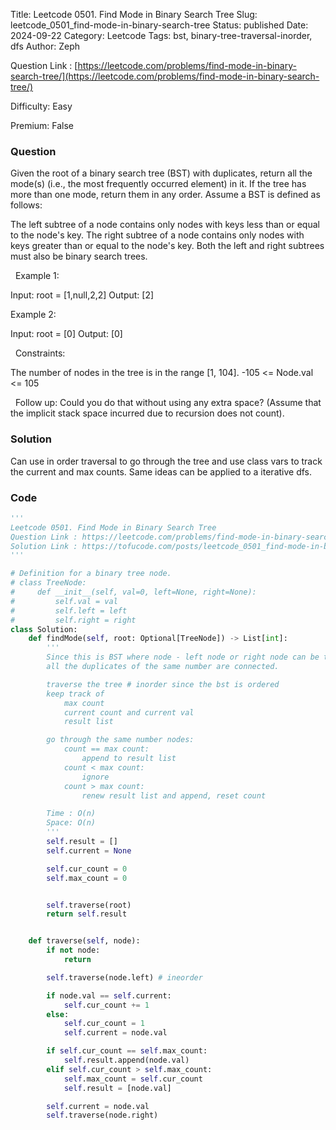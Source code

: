 Title: Leetcode 0501. Find Mode in Binary Search Tree
Slug: leetcode_0501_find-mode-in-binary-search-tree
Status: published
Date: 2024-09-22
Category: Leetcode
Tags: bst, binary-tree-traversal-inorder, dfs
Author: Zeph

Question Link : [https://leetcode.com/problems/find-mode-in-binary-search-tree/](https://leetcode.com/problems/find-mode-in-binary-search-tree/)

Difficulty: Easy

Premium: False

### Question
Given the root of a binary search tree (BST) with duplicates, return all the mode(s) (i.e., the most frequently occurred element) in it.
If the tree has more than one mode, return them in any order.
Assume a BST is defined as follows:

The left subtree of a node contains only nodes with keys less than or equal to the node's key.
The right subtree of a node contains only nodes with keys greater than or equal to the node's key.
Both the left and right subtrees must also be binary search trees.

 
Example 1:


Input: root = [1,null,2,2]
Output: [2]

Example 2:

Input: root = [0]
Output: [0]

 
Constraints:

The number of nodes in the tree is in the range [1, 104].
-105 <= Node.val <= 105

 
Follow up: Could you do that without using any extra space? (Assume that the implicit stack space incurred due to recursion does not count).

### Solution

Can use in order traversal to go through the tree and use class vars to track the current and max counts. Same ideas can be applied to a iterative dfs.


### Code
```python
'''
Leetcode 0501. Find Mode in Binary Search Tree
Question Link : https://leetcode.com/problems/find-mode-in-binary-search-tree/
Solution Link : https://tofucode.com/posts/leetcode_0501_find-mode-in-binary-search-tree.html
'''

# Definition for a binary tree node.
# class TreeNode:
#     def __init__(self, val=0, left=None, right=None):
#         self.val = val
#         self.left = left
#         self.right = right
class Solution:
    def findMode(self, root: Optional[TreeNode]) -> List[int]:
        '''
        Since this is BST where node - left node or right node can be the same number
        all the duplicates of the same number are connected.

        traverse the tree # inorder since the bst is ordered
        keep track of
            max count
            current count and current val
            result list

        go through the same number nodes:
            count == max count:
                append to result list
            count < max count:
                ignore
            count > max count:
                renew result list and append, reset count

        Time : O(n)
        Space: O(n)
        '''
        self.result = []
        self.current = None

        self.cur_count = 0
        self.max_count = 0


        self.traverse(root)
        return self.result


    def traverse(self, node):
        if not node:
            return

        self.traverse(node.left) # ineorder

        if node.val == self.current:
            self.cur_count += 1
        else:
            self.cur_count = 1
            self.current = node.val

        if self.cur_count == self.max_count:
            self.result.append(node.val)
        elif self.cur_count > self.max_count:
            self.max_count = self.cur_count
            self.result = [node.val]

        self.current = node.val
        self.traverse(node.right)

```

